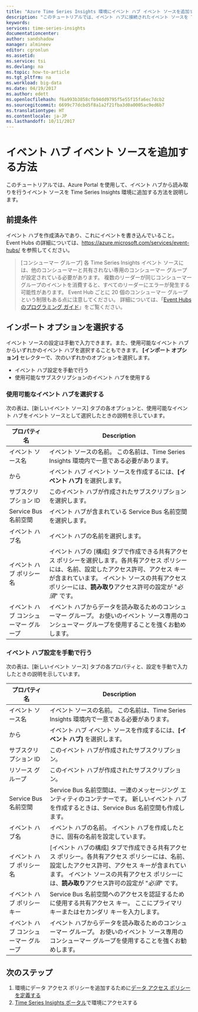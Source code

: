 ```yaml
---
title: "Azure Time Series Insights 環境にイベント ハブ イベント ソースを追加する方法 | Microsoft Docs"
description: "このチュートリアルでは、イベント ハブに接続されたイベント ソースを Time Series Insights 環境に追加する方法を説明します。"
keywords: 
services: time-series-insights
documentationcenter: 
author: sandshadow
manager: almineev
editor: cgronlun
ms.assetid: 
ms.service: tsi
ms.devlang: na
ms.topic: how-to-article
ms.tgt_pltfrm: na
ms.workload: big-data
ms.date: 04/19/2017
ms.author: edett
ms.openlocfilehash: f6a993b3858cfb94dd9795f5e55f15fa6ec7dcb2
ms.sourcegitcommit: 6699c77dcbd5f8a1a2f21fba3d0a0005ac9ed6b7
ms.translationtype: HT
ms.contentlocale: ja-JP
ms.lasthandoff: 10/11/2017
---
```

# <a name="how-to-add-an-event-hub-event-source"></a>イベント ハブ イベント ソースを追加する方法

このチュートリアルでは、Azure Portal を使用して、イベント ハブから読み取りを行うイベント ソースを Time Series Insights 環境に追加する方法を説明します。

## <a name="prerequisites"></a>前提条件

イベント ハブを作成済みであり、これにイベントを書き込んでいること。 Event Hubs の詳細については、<https://azure.microsoft.com/services/event-hubs/> を参照してください。

> [コンシューマー グループ] 各 Time Series Insights イベント ソースには、他のコンシューマーと共有されない専用のコンシューマー グループが設定されている必要があります。 複数のリーダーが同じコンシューマー グループのイベントを消費すると、すべてのリーダーにエラーが発生する可能性があります。 Event Hub ごとに 20 個のコンシューマー グループという制限もある点に注意してください。 詳細については、「[Event Hubs のプログラミング ガイド](../event-hubs/event-hubs-programming-guide.md)」をご覧ください。

## <a name="choose-an-import-option"></a>インポート オプションを選択する

イベント ソースの設定は手動で入力できます。また、使用可能なイベント ハブからいずれかのイベント ハブを選択することもできます。
**[インポート オプション]** セレクターで、次のいずれかのオプションを選択します。

* イベント ハブ設定を手動で行う
* 使用可能なサブスクリプションのイベント ハブを使用する

### <a name="select-an-available-event-hub"></a>使用可能なイベント ハブを選択する

次の表は、[新しいイベント ソース] タブの各オプションと、使用可能なイベント ハブをイベント ソースとして選択したときの説明を示しています。

| プロパティ名 | Description |
| --- | --- |
| イベント ソース名 | イベント ソースの名前。 この名前は、Time Series Insights 環境内で一意である必要があります。
| から | イベント ハブ イベント ソースを作成するには、**[イベント ハブ]** を選択します。
| サブスクリプション ID | このイベント ハブが作成されたサブスクリプションを選択します。
| Service Bus 名前空間 | イベント ハブが含まれている Service Bus 名前空間を選択します。
| イベント ハブ名 | イベント ハブの名前を選択します。
| イベント ハブ ポリシー名 | イベント ハブの [構成] タブで作成できる共有アクセス ポリシーを選択します。各共有アクセス ポリシーには、名前、設定したアクセス許可、アクセス キーが含まれています。 イベント ソースの共有アクセス ポリシーには、**読み取り**アクセス許可の設定が "*必須*" です。
| イベント ハブ コンシューマー グループ | イベント ハブからデータを読み取るためのコンシューマー グループ。 お使いのイベント ソース専用のコンシューマー グループを使用することを強くお勧めします。

### <a name="provide-event-hub-settings-manually"></a>イベント ハブ設定を手動で行う

次の表は、[新しいイベント ソース] タブの各プロパティと、設定を手動で入力したときの説明を示しています。

| プロパティ名 | Description |
| --- | --- |
| イベント ソース名 | イベント ソースの名前。 この名前は、Time Series Insights 環境内で一意である必要があります。
| から | イベント ハブ イベント ソースを作成するには、**[イベント ハブ]** を選択します。
| サブスクリプション ID | このイベント ハブが作成されたサブスクリプション。
| リソース グループ | このイベント ハブが作成されたサブスクリプション。
| Service Bus 名前空間 | Service Bus 名前空間は、一連のメッセージング エンティティのコンテナーです。 新しいイベント ハブを作成するときは、Service Bus 名前空間も作成します。
| イベント ハブ名 | イベント ハブの名前。 イベント ハブを作成したときに、固有の名前を設定しています。
| イベント ハブ ポリシー名 | [イベント ハブの構成] タブで作成できる共有アクセス ポリシー。各共有アクセス ポリシーには、名前、設定したアクセス許可、アクセス キーが含まれています。 イベント ソースの共有アクセス ポリシーには、**読み取り**アクセス許可の設定が "*必須*" です。
| イベント ハブ ポリシー キー | Service Bus 名前空間へのアクセスを認証するために使用する共有アクセス キー。 ここにプライマリ キーまたはセカンダリ キーを入力します。
| イベント ハブ コンシューマー グループ | イベント ハブからデータを読み取るためのコンシューマー グループ。 お使いのイベント ソース専用のコンシューマー グループを使用することを強くお勧めします。

## <a name="next-steps"></a>次のステップ

1. 環境にデータ アクセス ポリシーを追加するために[データ アクセス ポリシーを定義する](time-series-insights-data-access.md)
1. [Time Series Insights ポータル](https://insights.timeseries.azure.com)で環境にアクセスする